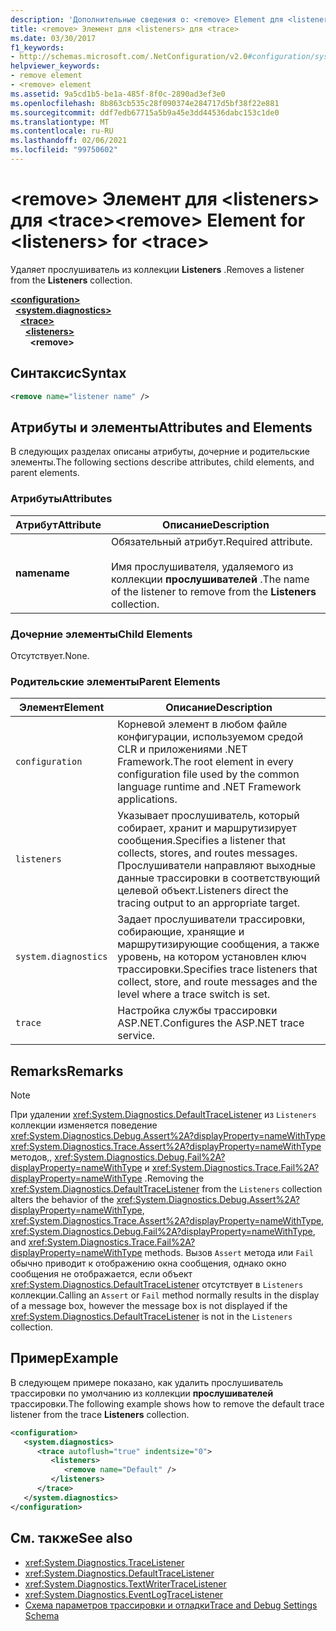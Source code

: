 ```yaml
---
description: 'Дополнительные сведения о: <remove> Element для <listeners> for <trace>'
title: <remove> Элемент для <listeners> для <trace>
ms.date: 03/30/2017
f1_keywords:
- http://schemas.microsoft.com/.NetConfiguration/v2.0#configuration/system.diagnostics/trace/listeners/remove
helpviewer_keywords:
- remove element
- <remove> element
ms.assetid: 9a5cd1b5-be1a-485f-8f0c-2890ad3ef3e0
ms.openlocfilehash: 8b863cb535c28f090374e284717d5bf38f22e881
ms.sourcegitcommit: ddf7edb67715a5b9a45e3dd44536dabc153c1de0
ms.translationtype: MT
ms.contentlocale: ru-RU
ms.lasthandoff: 02/06/2021
ms.locfileid: "99750602"
---
```

# <a name="remove-element-for-listeners-for-trace"></a><span data-ttu-id="5503a-103">\<remove> Элемент для \<listeners> для \<trace></span><span class="sxs-lookup"><span data-stu-id="5503a-103">\<remove> Element for \<listeners> for \<trace></span></span>

<span data-ttu-id="5503a-104">Удаляет прослушиватель из коллекции **Listeners** .</span><span class="sxs-lookup"><span data-stu-id="5503a-104">Removes a listener from the **Listeners** collection.</span></span>  

[**\<configuration>**](../configuration-element.md)\
&nbsp;&nbsp;[**\<system.diagnostics>**](system-diagnostics-element.md)\
&nbsp;&nbsp;&nbsp;&nbsp;[**\<trace>**](trace-element.md)\
&nbsp;&nbsp;&nbsp;&nbsp;&nbsp;&nbsp;[**\<listeners>**](listeners-element-for-trace.md)\
&nbsp;&nbsp;&nbsp;&nbsp;&nbsp;&nbsp;&nbsp;&nbsp;**\<remove>**

## <a name="syntax"></a><span data-ttu-id="5503a-105">Синтаксис</span><span class="sxs-lookup"><span data-stu-id="5503a-105">Syntax</span></span>  
  
```xml  
<remove name="listener name" />  
```  
  
## <a name="attributes-and-elements"></a><span data-ttu-id="5503a-106">Атрибуты и элементы</span><span class="sxs-lookup"><span data-stu-id="5503a-106">Attributes and Elements</span></span>  

 <span data-ttu-id="5503a-107">В следующих разделах описаны атрибуты, дочерние и родительские элементы.</span><span class="sxs-lookup"><span data-stu-id="5503a-107">The following sections describe attributes, child elements, and parent elements.</span></span>  
  
### <a name="attributes"></a><span data-ttu-id="5503a-108">Атрибуты</span><span class="sxs-lookup"><span data-stu-id="5503a-108">Attributes</span></span>  
  
|<span data-ttu-id="5503a-109">Атрибут</span><span class="sxs-lookup"><span data-stu-id="5503a-109">Attribute</span></span>|<span data-ttu-id="5503a-110">Описание</span><span class="sxs-lookup"><span data-stu-id="5503a-110">Description</span></span>|  
|---------------|-----------------|  
|<span data-ttu-id="5503a-111">**name**</span><span class="sxs-lookup"><span data-stu-id="5503a-111">**name**</span></span>|<span data-ttu-id="5503a-112">Обязательный атрибут.</span><span class="sxs-lookup"><span data-stu-id="5503a-112">Required attribute.</span></span><br /><br /> <span data-ttu-id="5503a-113">Имя прослушивателя, удаляемого из коллекции **прослушивателей** .</span><span class="sxs-lookup"><span data-stu-id="5503a-113">The name of the listener to remove from the **Listeners** collection.</span></span>|  
  
### <a name="child-elements"></a><span data-ttu-id="5503a-114">Дочерние элементы</span><span class="sxs-lookup"><span data-stu-id="5503a-114">Child Elements</span></span>  

 <span data-ttu-id="5503a-115">Отсутствует.</span><span class="sxs-lookup"><span data-stu-id="5503a-115">None.</span></span>  
  
### <a name="parent-elements"></a><span data-ttu-id="5503a-116">Родительские элементы</span><span class="sxs-lookup"><span data-stu-id="5503a-116">Parent Elements</span></span>  
  
|<span data-ttu-id="5503a-117">Элемент</span><span class="sxs-lookup"><span data-stu-id="5503a-117">Element</span></span>|<span data-ttu-id="5503a-118">Описание</span><span class="sxs-lookup"><span data-stu-id="5503a-118">Description</span></span>|  
|-------------|-----------------|  
|`configuration`|<span data-ttu-id="5503a-119">Корневой элемент в любом файле конфигурации, используемом средой CLR и приложениями .NET Framework.</span><span class="sxs-lookup"><span data-stu-id="5503a-119">The root element in every configuration file used by the common language runtime and .NET Framework applications.</span></span>|  
|`listeners`|<span data-ttu-id="5503a-120">Указывает прослушиватель, который собирает, хранит и маршрутизирует сообщения.</span><span class="sxs-lookup"><span data-stu-id="5503a-120">Specifies a listener that collects, stores, and routes messages.</span></span> <span data-ttu-id="5503a-121">Прослушиватели направляют выходные данные трассировки в соответствующий целевой объект.</span><span class="sxs-lookup"><span data-stu-id="5503a-121">Listeners direct the tracing output to an appropriate target.</span></span>|  
|`system.diagnostics`|<span data-ttu-id="5503a-122">Задает прослушиватели трассировки, собирающие, хранящие и маршрутизирующие сообщения, а также уровень, на котором установлен ключ трассировки.</span><span class="sxs-lookup"><span data-stu-id="5503a-122">Specifies trace listeners that collect, store, and route messages and the level where a trace switch is set.</span></span>|  
|`trace`|<span data-ttu-id="5503a-123">Настройка службы трассировки ASP.NET.</span><span class="sxs-lookup"><span data-stu-id="5503a-123">Configures the ASP.NET trace service.</span></span>|  
  
## <a name="remarks"></a><span data-ttu-id="5503a-124">Remarks</span><span class="sxs-lookup"><span data-stu-id="5503a-124">Remarks</span></span>  
  
> [!NOTE]
> <span data-ttu-id="5503a-125">При удалении <xref:System.Diagnostics.DefaultTraceListener> из `Listeners` коллекции изменяется поведение <xref:System.Diagnostics.Debug.Assert%2A?displayProperty=nameWithType> <xref:System.Diagnostics.Trace.Assert%2A?displayProperty=nameWithType> методов,, <xref:System.Diagnostics.Debug.Fail%2A?displayProperty=nameWithType> и <xref:System.Diagnostics.Trace.Fail%2A?displayProperty=nameWithType> .</span><span class="sxs-lookup"><span data-stu-id="5503a-125">Removing the <xref:System.Diagnostics.DefaultTraceListener> from the `Listeners` collection alters the behavior of the <xref:System.Diagnostics.Debug.Assert%2A?displayProperty=nameWithType>, <xref:System.Diagnostics.Trace.Assert%2A?displayProperty=nameWithType>, <xref:System.Diagnostics.Debug.Fail%2A?displayProperty=nameWithType>, and <xref:System.Diagnostics.Trace.Fail%2A?displayProperty=nameWithType> methods.</span></span> <span data-ttu-id="5503a-126">Вызов `Assert` метода или `Fail` обычно приводит к отображению окна сообщения, однако окно сообщения не отображается, если объект <xref:System.Diagnostics.DefaultTraceListener> отсутствует в `Listeners` коллекции.</span><span class="sxs-lookup"><span data-stu-id="5503a-126">Calling an `Assert` or `Fail` method normally results in the display of a message box, however the message box is not displayed if the <xref:System.Diagnostics.DefaultTraceListener> is not in the `Listeners` collection.</span></span>  
  
## <a name="example"></a><span data-ttu-id="5503a-127">Пример</span><span class="sxs-lookup"><span data-stu-id="5503a-127">Example</span></span>  

 <span data-ttu-id="5503a-128">В следующем примере показано, как удалить прослушиватель трассировки по умолчанию из коллекции **прослушивателей** трассировки.</span><span class="sxs-lookup"><span data-stu-id="5503a-128">The following example shows how to remove the default trace listener from the trace **Listeners** collection.</span></span>  
  
```xml  
<configuration>  
   <system.diagnostics>  
      <trace autoflush="true" indentsize="0">  
         <listeners>  
            <remove name="Default" />  
         </listeners>  
      </trace>  
   </system.diagnostics>  
</configuration>  
```  
  
## <a name="see-also"></a><span data-ttu-id="5503a-129">См. также</span><span class="sxs-lookup"><span data-stu-id="5503a-129">See also</span></span>

- <xref:System.Diagnostics.TraceListener>
- <xref:System.Diagnostics.DefaultTraceListener>
- <xref:System.Diagnostics.TextWriterTraceListener>
- <xref:System.Diagnostics.EventLogTraceListener>
- [<span data-ttu-id="5503a-130">Схема параметров трассировки и отладки</span><span class="sxs-lookup"><span data-stu-id="5503a-130">Trace and Debug Settings Schema</span></span>](index.md)
